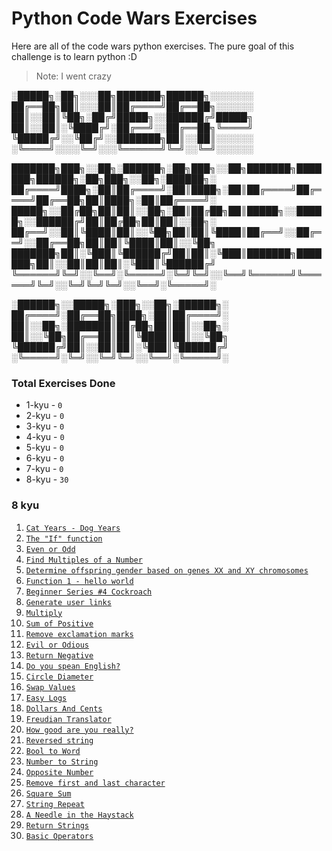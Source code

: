 # Python Code Wars Exercises
Here are all of the code wars python exercises. The pure goal of this challenge is to learn python :D
> Note: I went crazy

░█████╗░██╗░░░██╗███████╗██████╗░░░░░░░
██╔══██╗██║░░░██║██╔════╝██╔══██╗░░░░░░
██║░░██║╚██╗░██╔╝█████╗░░██████╔╝█████╗
██║░░██║░╚████╔╝░██╔══╝░░██╔══██╗╚════╝
╚█████╔╝░░╚██╔╝░░███████╗██║░░██║░░░░░░
░╚════╝░░░░╚═╝░░░╚══════╝╚═╝░░╚═╝░░░░░░

███████╗███╗░░██╗░██████╗░██╗███╗░░██╗███████╗███████╗██████╗░██╗███╗░░██╗░██████╗░  
██╔════╝████╗░██║██╔════╝░██║████╗░██║██╔════╝██╔════╝██╔══██╗██║████╗░██║██╔════╝░  
█████╗░░██╔██╗██║██║░░██╗░██║██╔██╗██║█████╗░░█████╗░░██████╔╝██║██╔██╗██║██║░░██╗░  
██╔══╝░░██║╚████║██║░░╚██╗██║██║╚████║██╔══╝░░██╔══╝░░██╔══██╗██║██║╚████║██║░░╚██╗  
███████╗██║░╚███║╚██████╔╝██║██║░╚███║███████╗███████╗██║░░██║██║██║░╚███║╚██████╔╝  
╚══════╝╚═╝░░╚══╝░╚═════╝░╚═╝╚═╝░░╚══╝╚══════╝╚══════╝╚═╝░░╚═╝╚═╝╚═╝░░╚══╝░╚═════╝░  

░██████╗░░█████╗░███╗░░██╗░██████╗░
██╔════╝░██╔══██╗████╗░██║██╔════╝░
██║░░██╗░███████║██╔██╗██║██║░░██╗░
██║░░╚██╗██╔══██║██║╚████║██║░░╚██╗
╚██████╔╝██║░░██║██║░╚███║╚██████╔╝
░╚═════╝░╚═╝░░╚═╝╚═╝░░╚══╝░╚═════╝░

### Total Exercises Done
* 1-kyu - `0`
* 2-kyu - `0`
* 3-kyu - `0`
* 4-kyu - `0`
* 5-kyu - `0`
* 6-kyu - `0`
* 7-kyu - `0`
* 8-kyu - `30`

### 8 kyu
1. [`Cat Years - Dog Years`](/8-kyu/cat_years_dog_years.py)
2. [`The "If" function`](/8-kyu/the_if_function.py)
3. [`Even or Odd`](/8-kyu/even_or_odd.py)
4. [`Find Multiples of a Number`](/8-kyu/find_multiples_of_a_number.py)
5. [`Determine offspring gender based on genes XX and XY chromosomes`](/8-kyu/determine_based_on_xx_and_xy_chromosomes.py)
6. [`Function 1 - hello world`](/8-kyu/hello_world.py)
7. [`Beginner Series #4 Cockroach`](/8-kyu/cocroach.py)
8. [`Generate user links`](/8-kyu/generate_user_links.py)
9. [`Multiply`](/8-kyu/multiply.py)
10. [`Sum of Positive`](/8-kyu/sum_of_positive.py)
11. [`Remove exclamation marks`](/8-kyu/remove_exclamation_marks.py)
12. [`Evil or Odious`](/8-kyu/evil_or_odious.py)
13. [`Return Negative`](/8-kyu/return_negative.py)
14. [`Do you spean English?`](/8-kyu/do_you_speak_english.py)
15. [`Circle Diameter`](/8-kyu/circles_in_polygons.py)
16. [`Swap Values`](/8-kyu/swap_values.py)
17. [`Easy Logs`](/8-kyu/easy_logs.py)
18. [`Dollars And Cents`](/8-kyu/dollars_and_cents.py)
19. [`Freudian Translator`](/8-kyu/freudian_translator.py)
20. [`How good are you really?`](/8-kyu/how_good_are_you_really.py)
21. [`Reversed string`](/8-kyu/reversed_string.py)
22. [`Bool to Word`](/8-kyu/bool_to_word.py)
23. [`Number to String`](/8-kyu/number_to_string.py)
24. [`Opposite Number`](/8-kyu/opposite_number.py)
25. [`Remove first and last character`](/8-kyu/remove_first_and_last_character.py)
26. [`Square Sum`](/8-kyu/square_sum.py)
27. [`String Repeat`](/8-kyu/string_repeat.py)
28. [`A Needle in the Haystack`](/8-kyu/needle_in_a_hay_stack.py)
29. [`Return Strings`](/8-kyu/return_strings.py)
30. [`Basic Operators`](/8-kyu/basic_mathematical_operators.py)